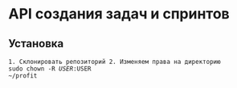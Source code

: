# API создания задач и спринтов
## Установка
<code>1. Склонировать репозиторий
2. Изменяем права на директорию sudo chown -R $USER:$USER ~/profit
